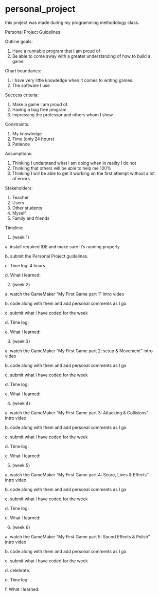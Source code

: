 # personal_project
this project was made during my programming methodology class.


Personal Project Guidelines

Outline goals:
1.	Have a runnable program that I am proud of
2.	Be able to come away with a greater understanding of how to build a game

Chart boundaries:
1.	I have very little knowledge when it comes to writing games.
2.	The software I use 

Success criteria:
1.	Make a game I am proud of.
2.	Having a bug free program.
3.	Impressing the professor and others whom I show 

Constraints:
1.	My knowledge 
2.	Time (only 24 hours)
3.	Patience

Assumptions:
1.	Thinking I understand what I am doing when in reality I do not
2.	Thinking that others will be able to help me 100%
3.	Thinking I will be able to get it working on the first attempt without a lot of errors

Stakeholders:
1.	Teacher
2.	Users
3.	Other students 
4.	Myself
5.	Family and friends


Timeline:
1.	(week 1) 

a.	install required IDE and make sure It’s running properly

b.	submit the Personal Project guidelines. 

c.	Time log: 4 hours. 

d.	What I learned: 

2.	(week 2) 

a.	 watch the GameMaker “My First Game part 1” intro video

b.	code along with them and add personal comments as I go 

c.	submit what I have coded for the week

d.	Time log:

e. What I learned: 


3.	(week 3)

a.	watch the GameMaker “My First Game part 2: setup & Movement” intro video

b.	code along with them and add personal comments as I go 

c.	submit what I have coded for the week

d.	Time log:

e. What I learned:


4.	(week 4)

a.	watch the GameMaker “My First Game part 3: Attacking & Collisions” intro video

b.	code along with them and add personal comments as I go 

c.	submit what I have coded for the week

d.	Time log:

e. What I learned:


5.	(week 5)

a.	watch the GameMaker “My First Game part 4: Score, Lives & Effects” intro video

b.	code along with them and add personal comments as I go 

c.	submit what I have coded for the week

d.	Time log:

e. What I learned:


6.	(week 6)

a.	watch the GameMaker “My First Game part 5: Sound Effects & Polish” intro video

b.	code along with them and add personal comments as I go 

c.	submit what I have coded for the week

d.	celebrate.

e.	Time log:

f. What I learned:

